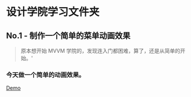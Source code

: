 # 设计学院学习文件夹

## No.1 - 制作一个简单的菜单动画效果

> 原本想开始 MVVM 学院的，发现连入门都困难，算了，还是从简单的开始。'

### 今天做一个简单的动画效果。

[Demo](./NO01/index.html)